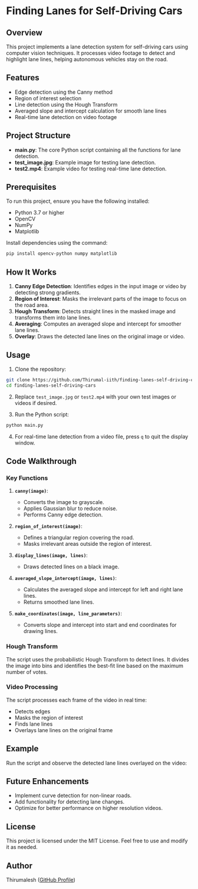 # Finding Lanes for Self-Driving Cars

## Overview

This project implements a lane detection system for self-driving cars using computer vision techniques. It processes video footage to detect and highlight lane lines, helping autonomous vehicles stay on the road.

## Features

- Edge detection using the Canny method
- Region of interest selection
- Line detection using the Hough Transform
- Averaged slope and intercept calculation for smooth lane lines
- Real-time lane detection on video footage

## Project Structure

- **main.py**: The core Python script containing all the functions for lane detection.
- **test\_image.jpg**: Example image for testing lane detection.
- **test2.mp4**: Example video for testing real-time lane detection.

## Prerequisites

To run this project, ensure you have the following installed:

- Python 3.7 or higher
- OpenCV
- NumPy
- Matplotlib

Install dependencies using the command:

```bash
pip install opencv-python numpy matplotlib
```

## How It Works

1. **Canny Edge Detection**: Identifies edges in the input image or video by detecting strong gradients.
2. **Region of Interest**: Masks the irrelevant parts of the image to focus on the road area.
3. **Hough Transform**: Detects straight lines in the masked image and transforms them into lane lines.
4. **Averaging**: Computes an averaged slope and intercept for smoother lane lines.
5. **Overlay**: Draws the detected lane lines on the original image or video.

## Usage

1. Clone the repository:

```bash
git clone https://github.com/Thirumal-iith/finding-lanes-self-driving-cars.git
cd finding-lanes-self-driving-cars
```

2. Replace `test_image.jpg` or `test2.mp4` with your own test images or videos if desired.

3. Run the Python script:

```bash
python main.py
```

4. For real-time lane detection from a video file, press `q` to quit the display window.

## Code Walkthrough

### Key Functions

1. **`canny(image)`**:

   - Converts the image to grayscale.
   - Applies Gaussian blur to reduce noise.
   - Performs Canny edge detection.

2. **`region_of_interest(image)`**:

   - Defines a triangular region covering the road.
   - Masks irrelevant areas outside the region of interest.

3. **`display_lines(image, lines)`**:

   - Draws detected lines on a black image.

4. **`averaged_slope_intercept(image, lines)`**:

   - Calculates the averaged slope and intercept for left and right lane lines.
   - Returns smoothed lane lines.

5. **`make_coordinates(image, line_parameters)`**:

   - Converts slope and intercept into start and end coordinates for drawing lines.

### Hough Transform

The script uses the probabilistic Hough Transform to detect lines. It divides the image into bins and identifies the best-fit line based on the maximum number of votes.

### Video Processing

The script processes each frame of the video in real time:

- Detects edges
- Masks the region of interest
- Finds lane lines
- Overlays lane lines on the original frame

## Example

Run the script and observe the detected lane lines overlayed on the video:



## Future Enhancements

- Implement curve detection for non-linear roads.
- Add functionality for detecting lane changes.
- Optimize for better performance on higher resolution videos.

## License

This project is licensed under the MIT License. Feel free to use and modify it as needed.

## Author

Thirumalesh ([GitHub Profile](https://github.com/Thirumal-iith))

